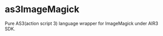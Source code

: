 as3ImageMagick
==============

Pure AS3(action script 3) language wrapper for ImageMagick under AIR3 SDK.
